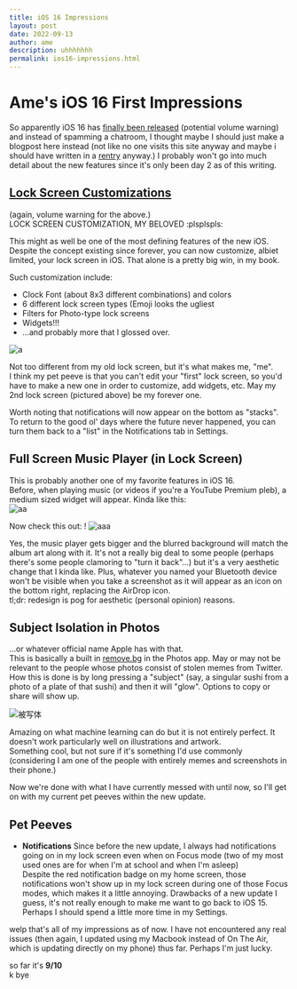 ```yaml
---
title: iOS 16 Impressions
layout: post
date: 2022-09-13
author: ame
description: uhhhhhhh
permalink: ios16-impressions.html
---
```

# Ame's iOS 16 First Impressions

So apparently iOS 16 has [finally been released](https://youtu.be/yH0JgQ5i75o) (potential volume warning) and instead of spamming a chatroom, I thought maybe I should just make a blogpost here instead (not like no one visits this site anyway and maybe i should have written in a [rentry](https://rentry.co/) anyway.)
I probably won't go into much detail about the new features since it's only been day 2 as of this writing.

## [Lock Screen Customizations](https://youtu.be/yH0JgQ5i75o)

(again, volume warning for the above.)   
LOCK SCREEN CUSTOMIZATION, MY BELOVED :plsplspls:   

This might as well be one of the most defining features of the new iOS. Despite the concept existing since forever, you can now customize, albiet limited, your lock screen in iOS. That alone is a pretty big win, in my book.   

Such customization include:   
- Clock Font (about 8x3 different combinations) and colors
- 6 different lock screen types (Emoji looks the ugliest
- Filters for Photo-type lock screens
- Widgets!!! 
- ...and probably more that I glossed over.

![a](https://i.imgur.com/vHUHopa.png)   

Not too different from my old lock screen, but it's what makes me, "me".   
I think my pet peeve is that you can't edit your "first" lock screen, so you'd have to make a new one in order to customize, add widgets, etc. May my 2nd lock screen (pictured above) be my forever one.   

Worth noting that notifications will now appear on the bottom as "stacks". To return to the good ol' days where the future never happened, you can turn them back to a "list" in the Notifications tab in Settings.   

## Full Screen Music Player (in Lock Screen)

This is probably another one of my favorite features in iOS 16.   
Before, when playing music (or videos if you're a YouTube Premium pleb), a medium sized widget will appear. Kinda like this:   
![aa](https://user-images.githubusercontent.com/47435073/190043522-e33cfd5e-ea96-4860-976e-f18cbf5aaed1.jpg)

Now check this out:   !
![aaa](https://user-images.githubusercontent.com/47435073/190043871-da31a2a3-77d8-40e6-9d7b-f2444c53d3f1.jpeg)

Yes, the music player gets bigger and the blurred background will match the album art along with it. It's not a really big deal to some people (perhaps there's some people clamoring to "turn it back"...) but it's a very aesthetic change that I kinda like. Plus, whatever you named your Bluetooth device won't be visible when you take a screenshot as it will appear as an icon on the bottom right, replacing the AirDrop icon.   
tl;dr: redesign is pog for aesthetic (personal opinion) reasons.   

## Subject Isolation in Photos
...or whatever official name Apple has with that.   
This is basically a built in [remove.bg](https://www.remove.bg/) in the Photos app. May or may not be relevant to the people whose photos consist of stolen memes from Twitter.   
How this is done is by long pressing a "subject" (say, a singular sushi from a photo of a plate of that sushi) and then it will "glow". Options to copy or share will show up.   

![被写体](https://user-images.githubusercontent.com/47435073/190045879-6d3b1f13-2afe-45dc-8ff2-4d6ad60701bc.png)   

Amazing on what machine learning can do but it is not entirely perfect. It doesn't work particularly well on illustrations and artwork.   
Something cool, but not sure if it's something I'd use commonly (considering I am one of the people with entirely memes and screenshots in their phone.)   

Now we're done with what I have currently messed with until now, so I'll get on with my current pet peeves within the new update.

## Pet Peeves

- **Notifications**
Since before the new update, I always had notifications going on in my lock screen even when on Focus mode (two of my most used ones are for when I'm at school and when I'm asleep)   
Despite the red notification badge on my home screen, those notifications won't show up in my lock screen during one of those Focus modes, which makes it a little annoying. Drawbacks of a new update I guess, it's not really enough to make me want to go back to iOS 15.   
Perhaps I should spend a little more time in my Settings.

welp that's all of my impressions as of now. I have not encountered any real issues (then again, I updated using my Macbook instead of On The Air, which is updating directly on my phone) thus far. Perhaps I'm just lucky.   

so far it's **9/10**   
k bye
